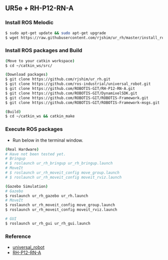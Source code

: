## UR5e + RH-P12-RN-A

### Install ROS Melodic
```sh
$ sudo apt-get update && sudo apt-get upgrade
$ wget https://raw.githubusercontent.com/rjshim/ur_rh/master/install_ros_melodic.sh && chmod 755 ./install_ros_melodic.sh && bash ./install_ros_melodic.sh
```

### Install ROS packages and Build
```sh
(Move to your catkin workspace)
$ cd ~/catkin_ws/src/

(Download packages)
$ git clone https://github.com/rjshim/ur_rh.git
$ git clone https://github.com/ros-industrial/universal_robot.git
$ git clone https://github.com/ROBOTIS-GIT/RH-P12-RN-A.git
$ git clone https://github.com/ROBOTIS-GIT/DynamixelSDK.git
$ git clone https://github.com/ROBOTIS-GIT/ROBOTIS-Framework.git
$ git clone https://github.com/ROBOTIS-GIT/ROBOTIS-Framework-msgs.git

(Build)
$ cd ~/catkin_ws && catkin_make
```

### Execute ROS packages
- Run below in the terminal window.

```sh
(Real Hardware)
# Have not been tested yet.
# Bringup
# $ roslaunch ur_rh_bringup ur_rh_bringup.launch
# MoveIt
# $ roslaunch ur_rh_moveit_config move_group.launch
# $ roslaunch ur_rh_moveit_config moveit_rviz.launch

(Gazebo Simulation)
# Gazebo
$ roslaunch ur_rh_gazebo ur_rh.launch
# MoveIt
$ roslaunch ur_rh_moveit_config move_group.launch
$ roslaunch ur_rh_moveit_config moveit_rviz.launch

# GUI
$ roslaunch ur_rh_gui ur_rh_gui.launch
```

### Reference
- [universal_robot](https://github.com/ros-industrial/universal_robot)
- [RH-P12-RN-A](https://github.com/ROBOTIS-GIT/RH-P12-RN-A)
